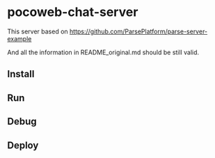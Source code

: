 # pocoweb-chat-server

This server based on https://github.com/ParsePlatform/parse-server-example

And all the information in README_original.md should be still valid. 


## Install

## Run

## Debug

## Deploy
